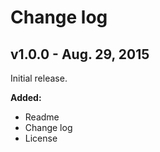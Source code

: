 # Change log

## v1.0.0 - Aug. 29, 2015

Initial release.

**Added:**
- Readme
- Change log
- License
